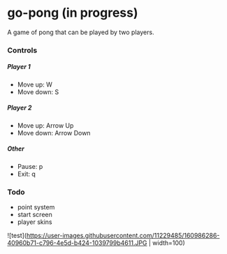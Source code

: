 # go-pong (in progress)

A game of pong that can be played by two players.

### Controls

##### Player 1

-   Move up: W
-   Move down: S

##### Player 2

-   Move up: Arrow Up
-   Move down: Arrow Down

##### Other

-   Pause: p
-   Exit: q

### Todo
-   point system
-   start screen
-   player skins


![test](https://user-images.githubusercontent.com/11229485/160986286-40960b71-c796-4e5d-b424-1039799b4611.JPG | width=100)

